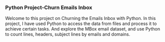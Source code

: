 ### Python Project-Churn Emails Inbox
Welcome to this project on Churning the Emails Inbox with Python. In this project, I have used Python to access the data from files and process it to achieve certain tasks. 
And explore the MBox email dataset, and use Python to count lines, headers, subject lines by emails and domains.
